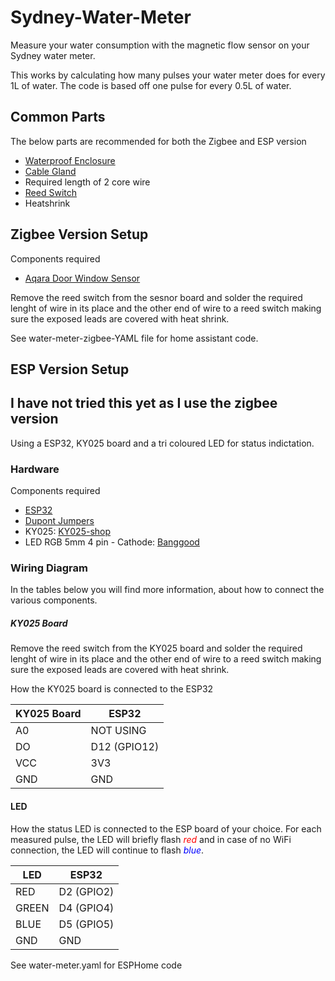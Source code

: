 # Sydney-Water-Meter
Measure your water consumption with the magnetic flow sensor on your Sydney water meter.

This works by calculating how many pulses your water meter does for every 1L of water. The code is based off one pulse for every 0.5L of water.


## Common Parts

The below parts are recommended for both the Zigbee and ESP version
- [Waterproof Enclosure][case-shop]
- [Cable Gland][gland-shop]
- Required length of 2 core wire
- [Reed Switch][reed-switch]
- Heatshrink

## Zigbee Version Setup

Components required

- [Aqara Door Window Sensor][Zigbee-sensor]

Remove the reed switch from the sesnor board and solder the required lenght of wire in its place and the other end of wire to a reed switch making sure the exposed leads are covered with heat shrink.

See water-meter-zigbee-YAML file for home assistant code.

## ESP Version Setup

## I have not tried this yet as I use the zigbee version ##

Using a ESP32, KY025 board and a tri coloured LED for status indictation.

### Hardware

Components required

- [ESP32][esp32-shop]
- [Dupont Jumpers][dupont-jumpers-shop]
- KY025: [KY025-shop]
- LED RGB 5mm 4 pin - Cathode: [Banggood][rgbled-bg-shop]


### Wiring Diagram

In the tables below you will find more information, about how to connect the various components.

##### KY025 Board

Remove the reed switch from the KY025 board and solder the required lenght of wire in its place and the other end of wire to a reed switch making sure the exposed leads are covered with heat shrink.

How the KY025 board is connected to the ESP32

| KY025 Board | ESP32        
|-------------|--------------
| A0          | NOT USING    
| DO          | D12 (GPIO12) 
| VCC         | 3V3          
| GND         | GND          

#### LED

How the status LED is connected to the ESP board of your choice. For each measured pulse, the LED will briefly flash <span style="color:red">*red*</span> and in case of no WiFi connection, the LED will continue to flash <span style="color:blue">*blue*</span>.

| LED    | ESP32      
|--------|------------
| RED    | D2 (GPIO2) 
| GREEN  | D4 (GPIO4)         |
| BLUE   | D5 (GPIO5) 
| GND    | GND       

See water-meter.yaml for ESPHome code

<!-- Hardware -->
[esp32-shop]: https://au.banggood.com/Geekcreit-ESP32-WiFi+bluetooth-Development-Board-Ultra-Low-Power-Consumption-Dual-Cores-Pins-Unsoldered-p-1214159.html?rmmds=myorder&cur_warehouse=CN
[dupont-jumpers-shop]: https://au.banggood.com/120pcs-20cm-Male-To-Female-Female-To-Female-Male-To-Male-Color-Breadboard-Jumper-Cable-Dupont-Wire-p-974006.html?rmmds=myorder&cur_warehouse=CN
[KY025-shop]: https://au.banggood.com/KY-025-4pin-Magnetic-Dry-Reed-Pipe-Switch-Magnetron-Sensor-Switch-Module-p-1391348.html?rmmds=myorder&cur_warehouse=CN
[rgbled-bg-shop]: https://au.banggood.com/50pcs-LED-RGB-Common-Cathode-4-Pin-F5-5MM-Diode-p-1016398.html?rmmds=myorder&cur_warehouse=CN
[Zigbee-sensor]: https://www.aliexpress.com/item/32991903307.html?spm=a2g0o.order_list.0.0.42611802kYyjMQ
[case-shop]: https://www.aliexpress.com/item/4000242432947.html?spm=a2g0o.order_list.0.0.42611802kYyjMQ
[gland-shop]: https://www.aliexpress.com/item/4000242432947.html?spm=a2g0o.order_list.0.0.42611802kYyjMQ
[reed-switch]: https://www.aliexpress.com/item/4000773848015.html?spm=a2g0o.productlist.0.0.341b759cy7X1y2&algo_pvid=9a549358-1722-4ee8-a29d-80e92bca3703&algo_exp_id=9a549358-1722-4ee8-a29d-80e92bca3703-3&pdp_ext_f=%7B%22sku_id%22%3A%2210000007741367206%22%7D&pdp_npi=2%40dis%21AUD%211.26%211.14%21%21%211.59%21%21%4021031a5516684838702068314e3aff%2110000007741367206%21sea&curPageLogUid=UU7Mj9E39Y3I

